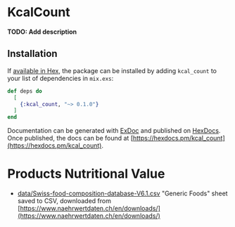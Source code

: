 # KcalCount

**TODO: Add description**

## Installation

If [available in Hex](https://hex.pm/docs/publish), the package can be installed
by adding `kcal_count` to your list of dependencies in `mix.exs`:

```elixir
def deps do
  [
    {:kcal_count, "~> 0.1.0"}
  ]
end
```

Documentation can be generated with [ExDoc](https://github.com/elixir-lang/ex_doc)
and published on [HexDocs](https://hexdocs.pm). Once published, the docs can
be found at [https://hexdocs.pm/kcal_count](https://hexdocs.pm/kcal_count).


# Products Nutritional Value

* [data/Swiss-food-composition-database-V6.1.csv](data/Swiss-food-composition-database-V6.1.csv) "Generic Foods" sheet saved to CSV, downloaded from [https://www.naehrwertdaten.ch/en/downloads/](https://www.naehrwertdaten.ch/en/downloads/)
